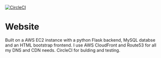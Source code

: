 [![CircleCI](https://circleci.com/gh/wborland/Website.svg?style=shield)](https://circleci.com/gh/wborland/Website)

# Website

Built on a AWS EC2 instance with a python Flask backend, MySQL databse and an HTML bootstrap frontend.
I use AWS CloudFront and Route53 for all my DNS and CDN needs. CircleCI for bulding and testing.
